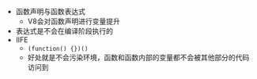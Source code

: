 - 函数声明与函数表达式
	- V8会对函数声明进行变量提升
- 表达式是不会在编译阶段执行的
- IIFE
	- `(function() {})()`
	- 好处就是不会污染环境，函数和函数内部的变量都不会被其他部分的代码访问到